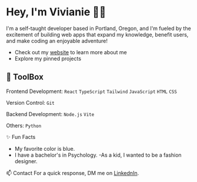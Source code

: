 # Hey, I'm Vivianie 👋🏾
I'm a self-taught developer based in Portland, Oregon, and I'm fueled by the excitement of building web apps that expand my knowledge, benefit users, and make coding an enjoyable adventure!

- Check out my [website](www.vivianieprice.com) to learn more about me
- Explore my pinned projects

## 🧰 ToolBox 
Frontend Development: `React` `TypeScript` `Tailwind` `JavaScript` `HTML` `CSS`

Version Control: `Git` 

Backend Development: `Node.js` `Vite`

Others: `Python` 

✨ Fun Facts
- My favorite color is blue.
- I have a bachelor's in Psychology.
-As a kid, I wanted to be a fashion designer.

📫 Contact
For a quick response, DM me on [LinkednIn](https://www.linkedin.com/in/vivianie-price/).
